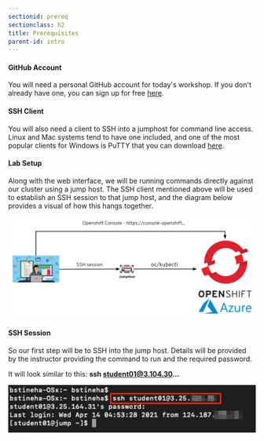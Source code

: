 ```yaml
---
sectionid: prereq
sectionclass: h2
title: Prerequisites
parent-id: intro
---
```




#### GitHub Account
You will need a personal GitHub account for today's workshop. If you don't already have one, you can sign up for free [here](https://github.com/join).

#### SSH Client
You will also need a client to SSH into a jumphost for command line access. Linux and Mac systems tend to have one included, and one of the most popular clients for Windows is PuTTY that you can download [here](https://www.chiark.greenend.org.uk/~sgtatham/putty/latest.html).

#### Lab Setup
Along with the web interface, we will be running commands directly against our cluster using a jump host. The SSH client mentioned above will be used to establish an SSH session to that jump host, and the diagram below provides a visual of how this hangs together.

![Diagram](media/diagram.png)

#### SSH Session
So our first step will be to SSH into the jump host. Details will be provided by the instructor providing the command to run and the required password.

It will look similar to this: **ssh student01@3.104.30...**

![Jump host SSH](media/jumpssh.png)